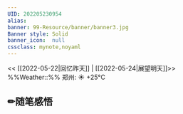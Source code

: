 ```yaml
---
UID: 202205230954 
alias:
banner: 99-Resource/banner/banner3.jpg 
Banner style: Solid
banner_icon:  null
cssclass: mynote,noyaml
---
```

<< [[2022-05-22|回忆昨天]] | [[2022-05-24|展望明天]]>>　　　　%%Weather::%% 郑州: ☀️   +25°C


## ✏随笔感悟

